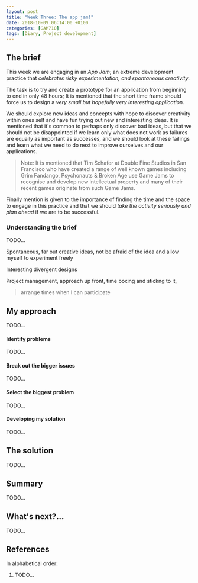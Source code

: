 ```yaml
---
layout: post
title: "Week Three: The app jam!"
date: 2018-10-09 06:14:00 +0100
categories: [GAM710]
tags: [Diary, Project development]
---
```


## The brief

This week we are engaging in an *App Jam*; an extreme development practice that *celebrates risky experimentation, and spontaneous creativity*.

The task is to try and create a prototype for an application from beginning to end in only 48 hours; It is mentioned that the short time frame should force us to design a *very small but hopefully very interesting application*.

We should explore new ideas and concepts with hope to discover creativity within ones self and have fun trying out new and interesting ideas. It is mentioned that it's common to perhaps only discover bad ideas, but that we should not be disappointed if we learn only what does not work as failures are equally as important as successes, and we should look at these failings and learn what we need to do next to improve ourselves and our applications.

> Note: It is mentioned that Tim Schafer at Double Fine Studios in San Francisco who have created a range of well known games including Grim Fandango, Psychonauts & Broken Age use Game Jams to recognise and develop new intellectual property and many of their recent games originate from such Game Jams.

Finally mention is given to the importance of finding the time and the space to engage in this practice and that we should *take the activity seriously and plan ahead* if we are to be successful.

### Understanding the brief

TODO...

Spontaneous, far out creative ideas, not be afraid of the idea and allow myself to experiment freely

Interesting divergent designs

Project management, approach up front, time boxing and stickng to it,

> arrange times when I can participate

## My approach

TODO...

#### Identify problems

TODO...

#### Break out the bigger issues

TODO...

#### Select the biggest problem

TODO...

#### Developing my solution

TODO...

## The solution

TODO...

## Summary

TODO...

## What's next?...

TODO...

## References

In alphabetical order:

1. TODO...
